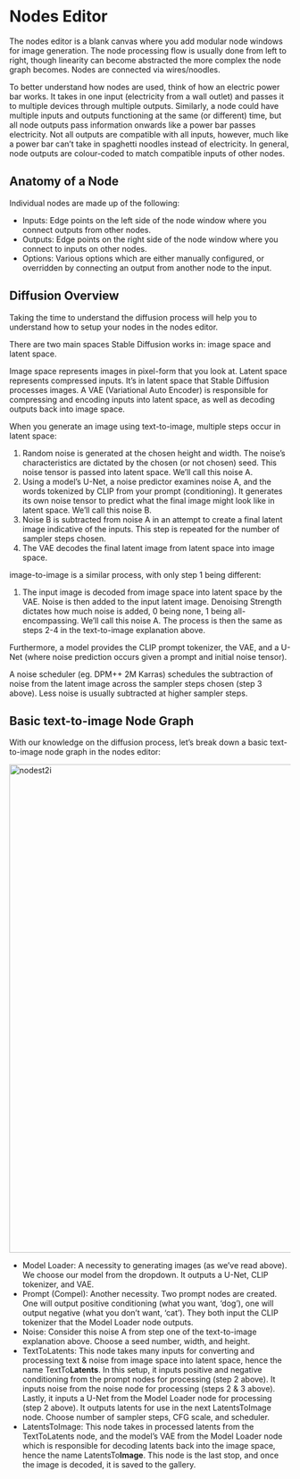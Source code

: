 # Nodes Editor

The nodes editor is a blank canvas where you add modular node windows for image generation. The node processing flow is usually done from left to right, though linearity can become abstracted the more complex the node graph becomes. Nodes are connected via wires/noodles.

To better understand how nodes are used, think of how an electric power bar works. It takes in one input (electricity from a wall outlet) and passes it to multiple devices through multiple outputs. Similarly, a node could have multiple inputs and outputs functioning at the same (or different) time, but all node outputs pass information onwards like a power bar passes electricity. Not all outputs are compatible with all inputs, however, much like a power bar can’t take in spaghetti noodles instead of electricity. In general, node outputs are colour-coded to match compatible inputs of other nodes.

## Anatomy of a Node

Individual nodes are made up of the following:

- Inputs: Edge points on the left side of the node window where you connect outputs from other nodes.
- Outputs: Edge points on the right side of the node window where you connect to inputs on other nodes.
- Options: Various options which are either manually configured, or overridden by connecting an output from another node to the input.

## Diffusion Overview

Taking the time to understand the diffusion process will help you to understand how to setup your nodes in the nodes editor. 

There are two main spaces Stable Diffusion works in: image space and latent space.

Image space represents images in pixel-form that you look at. Latent space represents compressed inputs. It’s in latent space that Stable Diffusion processes images. A VAE (Variational Auto Encoder) is responsible for compressing and encoding inputs into latent space, as well as decoding outputs back into image space.

When you generate an image using text-to-image, multiple steps occur in latent space:
1. Random noise is generated at the chosen height and width. The noise’s characteristics are dictated by the chosen (or not chosen) seed. This noise tensor is passed into latent space. We’ll call this noise A.
1. Using a model’s U-Net, a noise predictor examines noise A, and the words tokenized by CLIP from your prompt (conditioning). It generates its own noise tensor to predict what the final image might look like in latent space. We’ll call this noise B.
1. Noise B is subtracted from noise A in an attempt to create a final latent image indicative of the inputs. This step is repeated for the number of sampler steps chosen.
1. The VAE decodes the final latent image from latent space into image space.

image-to-image is a similar process, with only step 1 being different:
1. The input image is decoded from image space into latent space by the VAE. Noise is then added to the input latent image. Denoising Strength dictates how much noise is added, 0 being none, 1 being all-encompassing. We’ll call this noise A. The process is then the same as steps 2-4 in the text-to-image explanation above. 

Furthermore, a model provides the CLIP prompt tokenizer, the VAE, and a U-Net (where noise prediction occurs given a prompt and initial noise tensor).

A noise scheduler (eg. DPM++ 2M Karras) schedules the subtraction of noise from the latent image across the sampler steps chosen (step 3 above). Less noise is usually subtracted at higher sampler steps. 

## Basic text-to-image Node Graph

With our knowledge on the diffusion process, let’s break down a basic text-to-image node graph in the nodes editor:

<img width="875" alt="nodest2i" src="https://github.com/ymgenesis/InvokeAI/assets/25252829/17c67720-c376-4db8-94f0-5e00381a61ee">

- Model Loader: A necessity to generating images (as we’ve read above). We choose our model from the dropdown. It outputs a U-Net, CLIP tokenizer, and VAE.
- Prompt (Compel): Another necessity. Two prompt nodes are created. One will output positive conditioning (what you want, ‘dog’), one will output negative (what you don’t want, ‘cat’). They both input the CLIP tokenizer that the Model Loader node outputs.
- Noise: Consider this noise A from step one of the text-to-image explanation above. Choose a seed number, width, and height.
- TextToLatents: This node takes many inputs for converting and processing text & noise from image space into latent space, hence the name TextTo**Latents**. In this setup, it inputs positive and negative conditioning from the prompt nodes for processing (step 2 above). It inputs noise from the noise node for processing (steps 2 & 3 above). Lastly, it inputs a U-Net from the Model Loader node for processing (step 2 above). It outputs latents for use in the next LatentsToImage node. Choose number of sampler steps, CFG scale, and scheduler.
- LatentsToImage: This node takes in processed latents from the TextToLatents node, and the model’s VAE from the Model Loader node which is responsible for decoding latents back into the image space, hence the name LatentsTo**Image**. This node is the last stop, and once the image is decoded, it is saved to the gallery.

